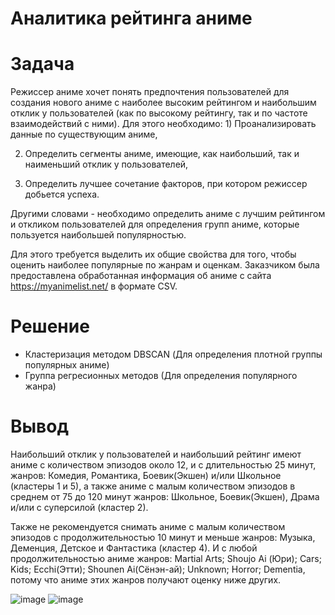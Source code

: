# Аналитика рейтинга аниме

# Задача
Режиссер аниме хочет понять предпочтения пользователей для создания нового аниме с наиболее высоким рейтингом и наибольшим отклик у пользователей (как по высокому рейтингу, так и по частоте взаимодействий с ними). Для этого необходимо: 1) Проанализировать данные по существующим аниме,

2) Определить сегменты аниме, имеющие, как наибольший, так и наименьший отклик у пользователей,

3) Определить лучшее сочетание факторов, при котором режиссер добьется успеха.

Другими словами - необходимо определить аниме с лучшим рейтингом и откликом пользователей для определения групп аниме, которые пользуется наибольшей популярностью.

Для этого требуется выделить их общие свойства для того, чтобы оценить наиболее популярные по жанрам и оценкам. Заказчиком была предоставлена обработанная информация об аниме с сайта https://myanimelist.net/ в формате CSV.

# Решение
- Кластеризация методом DBSCAN (Для определения плотной группы популярных аниме)
- Группа регресионных методов (Для определения популярного жанра)

# Вывод
  Наибольший отклик у пользователей и наибольший рейтинг имеют аниме с количеством эпизодов около 12, и с длительностью 25 минут, жанров: Комедия, Романтика, Боевик(Экшен) и/или Школьное (кластеры 1 и 5), а также аниме с малым количеством эпизодов в среднем от 75 до 120 минут жанров: Школьное, Боевик(Экшен), Драма и/или с суперсилой (кластер 2).

  Также не рекомендуется снимать аниме с малым количеством эпизодов с продолжительностью 10 минут и меньше жанров: Музыка, Деменция, Детское и Фантастика (кластер 4). И с любой продолжительностью аниме жанров: Martial Arts; Shoujo Ai (Юри); Cars; Kids; Ecchi(Этти); Shounen Ai(Сёнэн-ай); Unknown; Horror; Dementia, потому что аниме этих жанров получают оценку ниже других.

![image](https://user-images.githubusercontent.com/44328607/197631805-1e9ee482-6d2a-4471-88c0-b55be69604e0.png)
![image](https://user-images.githubusercontent.com/44328607/197631911-31b251aa-25d0-449a-aeb5-94ea83a6d0c5.png)
